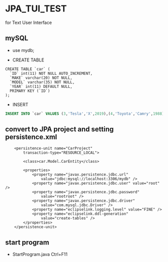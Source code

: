 # JPA_TUI_TEST
for Text User Interface

## mySQL

- use mydb;

- CREATE TABLE
```sqk
CREATE TABLE `car` (
  `ID` int(11) NOT NULL AUTO_INCREMENT,
  `MAKE` varchar(20) NOT NULL,
  `MODEL` varchar(35) NOT NULL,
  `YEAR` int(11) DEFAULT NULL,
  PRIMARY KEY (`ID`)
);
```

- INSERT
```sql
INSERT INTO `car` VALUES (3,'Tesla','X',2019),(4,'Toyota','Camry',1988);
```

## convert to JPA project and setting persistence.xml
```
	<persistence-unit name="CarProject"
		transaction-type="RESOURCE_LOCAL">

		<class>car.Model.CarEntity</class>

		<properties>
			<property name="javax.persistence.jdbc.url"
				value="jdbc:mysql://localhost:3306/mydb" />
			<property name="javax.persistence.jdbc.user" value="root" />
			<property name="javax.persistence.jdbc.password"
				value="rootroot" />
			<property name="javax.persistence.jdbc.driver"
				value="com.mysql.jdbc.Driver" />
			<property name="eclipselink.logging.level" value="FINE" />
			<property name="eclipselink.ddl-generation"
				value="create-tables" />
		</properties>
	</persistence-unit>
  ```

## start program

- StartProgram.java Ctrl+F11
